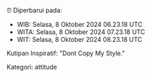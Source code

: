 ⏰ Diperbarui pada:
- WIB: Selasa, 8 Oktober 2024 06.23.18 UTC
- WITA: Selasa, 8 Oktober 2024 07.23.18 UTC
- WIT: Selasa, 8 Oktober 2024 08.23.18 UTC

Kutipan Inspiratif:
"Dont Copy My Style."


Kategori: attitude

